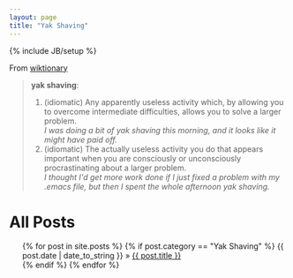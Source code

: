 ```yaml
---
layout: page
title: "Yak Shaving"
---
```

{% include JB/setup %}

From [wiktionary](http://en.wiktionary.org/wiki/yak_shaving)

><b>yak shaving</b>:
>
>1. (idiomatic) Any apparently useless activity which, by allowing you to overcome intermediate difficulties, allows you to solve a larger problem.<br>
>_I was doing a bit of yak shaving this morning, and it looks like it might have paid off._
>2. (idiomatic) The actually useless activity you do that appears important when you are consciously or unconsciously procrastinating about a larger problem.<br>
>_I thought I'd get more work done if I just fixed a problem with my .emacs file, but then I spent the whole afternoon yak shaving._

# All Posts
<ul class="posts">
  {% for post in site.posts %}
	{% if post.category == "Yak Shaving" %}
		<span>{{ post.date | date_to_string }}</span> &raquo; <a href="{{ BASE_PATH }}{{ post.url }}">{{ post.title }}</a><br>
	{% endif %}
  {% endfor %}
</ul>
